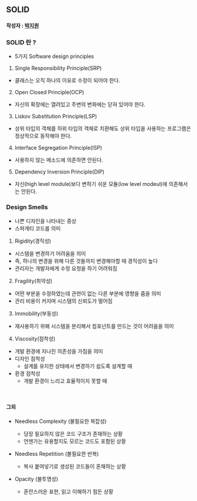 ## SOLID

#### 작성자 : [박지원](@pjw5521)

### SOLID 란 ?
- 5가지 Software design principles

1. Single Responsibility Principle(SRP)
- 클래스는 오직 하나의 이유로 수정이 되어야 한다. 

2. Open Closed Principle(OCP)
- 자신의 확장에는 열려있고 주변의 변화에는 닫혀 있어야 한다. 

3. Liskov Substitution Principle(LSP)
- 상위 타입의 객체를 하위 타입의 객체로 치환해도 상위 타입을 사용하는 프로그램은 정상적으로 동작해야 한다.

4. Interface Segregation Principle(ISP)
- 사용하지 않는 메소드에 의존하면 안된다. 

5. Dependency Inversion Principle(DIP)
- 자신(high level module)보다 변하기 쉬운 모듈(low level modeul)에 의존해서는 안된다.

### Design Smells 
- 나쁜 디자인을 나타내는 증상 
- 스파게티 코드를 의미 

1. Rigidity(경직성)
- 시스템을 변경하기 어려움을 의미 
- 즉, 하나의 변경을 위해 다른 것들까지 변경해야할 때 경직성이 높다
- 관리자는 개발자에게 수정 요청을 하기 어려워짐 

2. Fragility(취약성)
- 어떤 부분을 수정하였는데 관련이 없는 다른 부분에 영향을 줌을 의미 
- 관리 비용이 커지며 시스템의 신뢰도가 떨어짐 

3. Immobility(부동성)
- 재사용하기 위해 시스템을 분리해서 컴포넌트를 만드는 것이 어려움을 의미 

4. Viscosity(점착성)
- 개발 환경에 지나친 의존성을 가짐을 의미 
- 디자인 점착성 
    - 설계를 유지한 상태에서 변경하기 쉽도록 설계할 때 
- 환경 점착성 
    - 개발 환경이 느리고 효율적이지 못할 때 
    
</br>

#### 그외 

+ Needless Complexity (불필요한 복잡성)
    - 당장 필요하지 않은 코드 구조가 존재하는 상황 
    - 언젠가는 유용할지도 모르는 코드도 포함된 상황 

+ Needless Repetition (불필요한 반복)
    - 복사 붙여넣기로 생성된 코드들이 혼재하는 상황 
    
+ Opacity (불투명성)
    - 혼란스러운 표현, 읽고 이해하기 힘든 상황 